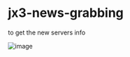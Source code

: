 # jx3-news-grabbing
to get the new servers info


![image](https://user-images.githubusercontent.com/72967207/158414754-29cb86b0-f96b-41a3-b12e-9d62124e4184.png)
